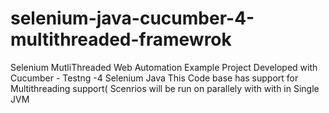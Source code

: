 # selenium-java-cucumber-4-multithreaded-framewrok

Selenium MutliThreaded Web Automation Example Project Developed with
 Cucumber - Testng -4
Selenium
 Java
This Code base has support for Multithreading support( Scenrios will be run on parallely with with in Single JVM
